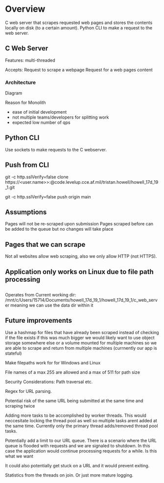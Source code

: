 # Overview
C web server that scrapes requested web pages and stores the contents locally on disk (to a certain amount). Python CLI to make a request to the web server.

## C Web Server
Features: multi-threaded

Accepts:
Request to scrape a webpage
Request for a web pages content

### Architecture
Diagram

Reason for Monolith
- ease of initial development
- not multiple teams/developers for splitting work
- expected low number of qps

## Python CLI
Use sockets to make requests to the C webserver.

## Push from CLI
git -c http.sslVerify=false clone https://<user.name>>:<PAT>@code.levelup.cce.af.mil/tristan.howell/howell_17d_19_1.git

git -c http.sslVerify=false push origin main

## Assumptions
Pages will not be re-scraped upon submission
Pages scraped before can be added to the queue but no changes will take place

## Pages that we can scrape
Not all websites allow web scraping, also we only allow HTTP (not HTTPS).

## Application only works on Linux due to file path processing

##
Operates from Current working dir: /mnt/c/Users/15714/Documents/howell_17d_19_1/howell_17d_19_1/c_web_server
meaning we can use the data dir within it

## Future improvements
Use a hashmap for files that have already been scraped instead of checking if the file exists
if this was much bigger we would likely want to use object storage somewhere else or a volume mounted
for multiple machines so we are able to scrape and return from multiple machines (currnently our app is stateful)

Make filepaths work for for Windows and Linux

File names of a max 255 are allowed and a max of 511 for path size

Security Considerations: Path traversal etc.

Regex for URL parsing.

Potential risk of the same URL being submitted at the same time and scraping twice

Adding more tasks to be accomplished by worker threads. This would neccesitate locking the thread pool as well
so multiple tasks arent added at the same time. Currently only the primary thread adds/removed thread pool tasks.

Potentially add a limit to our URL queue. There is a scenario where the URL queue is flooded with requests and we
are signaled to shutdown. In this case the application would continue processing requests for a while. Is this what we want

It could also potentially get stuck on a URL and it would prevent exiting.

Statistics from the threads on join. Or just more mature logging.